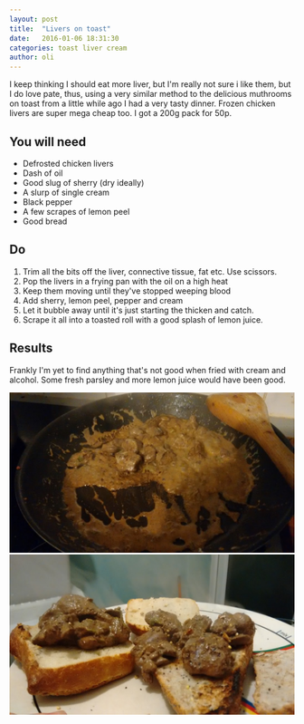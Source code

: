 ```yaml
---
layout: post
title:  "Livers on toast"
date:   2016-01-06 18:31:30
categories: toast liver cream  
author: oli
---
```


I keep thinking I should eat more liver, but I'm really not sure i like them, but I do love pate, thus, using a very similar method to the delicious muthrooms on toast from a little while ago I had a very tasty dinner.  Frozen chicken livers are super mega cheap too.  I got a 200g pack for 50p. 

## You will need

* Defrosted chicken livers
* Dash of oil
* Good slug of sherry (dry ideally)
* A slurp of single cream
* Black pepper
* A few scrapes of lemon peel
* Good bread


## Do

1. Trim all the bits off the liver, connective tissue, fat etc.  Use scissors.
2. Pop the livers in a frying pan with the oil on a high heat
3. Keep them moving until they've stopped weeping blood
4. Add sherry, lemon peel, pepper and cream
5. Let it bubble away until it's just starting the thicken and catch.
6. Scrape it all into a toasted roll with a good splash of lemon juice.



## Results

Frankly I'm yet to find anything that's not good when fried with cream and alcohol.  Some fresh parsley and more lemon juice would have been good.


![Ready](/images/liver-on-toast-1.jpg)
![To be eaten](/images/liver-on-toast-2.jpg)

